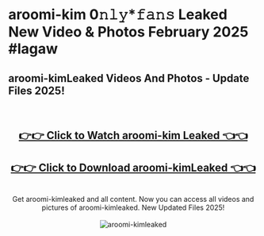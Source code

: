 # aroomi-kim 0𝚗𝚕𝚢*𝚏𝚊𝚗𝚜 Leaked New Video & Photos February 2025 #lagaw

<h2>aroomi-kimLeaked Videos And Photos - Update Files 2025!</h2>
<br>
<div align="center">
<h2><a href="https://mediaupload.pro?title=aroomi-kim&ref=11F" rel="nofollow">👉👉 Click to Watch aroomi-kim Leaked 👈👈</a></h2>
<h2><a href="https://mediaupload.pro?title=aroomi-kim&ref=11F" rel="nofollow">👉👉 Click to Download aroomi-kimLeaked 👈👈</a></h2>
<br>
Get aroomi-kimleaked and all content. Now you can access all videos and pictures of aroomi-kimleaked. New Updated Files 2025!
<br>
<br>
<a href="https://mediaupload.pro?title=aroomi-kim&ref=11F" rel="nofollow" data-target="animated-image.originalLink"><img src="https://i.ibb.co/Gkj2r4b/banner.png" alt="aroomi-kimleaked" style="max-width: 100%; display: inline-block;" data-target="animated-image.originalImage"></a>
</div>
<br>

